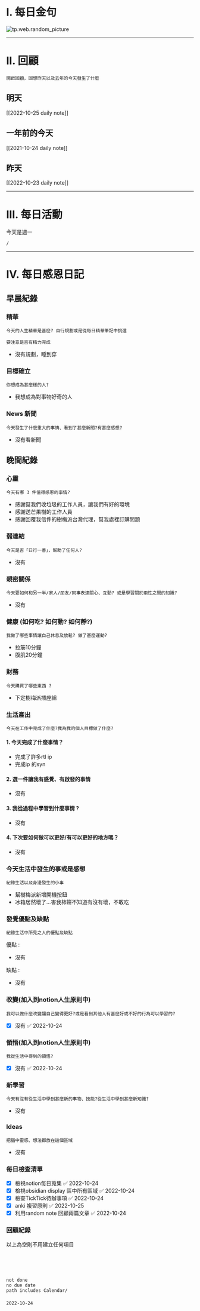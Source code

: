 # I. 每日金句
![tp.web.random_picture](https://images.unsplash.com/photo-1665418277591-0db44d63f468?crop=entropy&cs=tinysrgb&fit=crop&fm=jpg&h=1080&ixid=MnwxfDB8MXxyYW5kb218MHx8fHx8fHx8MTY2NjYyNjAxNw&ixlib=rb-1.2.1&q=80&w=1920) 

---

# II. 回顧
```note-brown
開啟回顧，回想昨天以及去年的今天發生了什麼
```

## 明天
[[2022-10-25 daily note]]

## 一年前的今天
[[2021-10-24 daily note]]

## 昨天
[[2022-10-23 daily note]] 


---
# III. 每日活動
今天是週一
```ActivityHistory
/

```

---
# IV. 每日感恩日記
## 早晨紀錄
### 精華
```note-brown
今天的人生精華是甚麼? 自行規劃或是從每日精華筆記中挑選
```
```note-red
要注意是否有精力完成
```
- 沒有規劃，睡到穿

### 目標確立
```note-brown
你想成為甚麼樣的人?
```
- 我想成為對事物好奇的人

### News 新聞
```note-brown
今天發生了什麼重大的事情、看到了甚麼新聞?有甚麼感想?
```
- 沒有看新聞

## 晚間紀錄
### 心靈
```note-brown
今天有哪 3 件值得感恩的事情?
```
- 感謝幫我們收垃圾的工作人員，讓我們有好的環境
- 感謝送芒果樹的工作人員
- 感謝回覆我信件的樹梅派台灣代理，幫我處裡訂購問題

### 弱連結
```note-brown
今天是否「日行一善」，幫助了任何人?
```
- 沒有

### 親密關係
```note-brown
今天要如何和另一半/家人/朋友/同事表達關心、互動? 或是學習關於兩性之間的知識?
```
- 沒有

### 健康 (如何吃? 如何動? 如何靜?)
```note-brown
我做了哪些事情讓自己休息及放鬆? 做了甚麼運動?
```
- 拉筋10分鐘
- 腹肌20分鐘

### 財務
```note-brown
今天購買了哪些東西 ?
```
- 下定樹梅派插座組

### 生活產出
```note-brown
今天在工作中完成了什麼?我為我的個人目標做了什麼?
```
#### 1. 今天完成了什麼事情？ 
- 完成了許多rtl ip 
- 完成ip 的syn 

#### 2. 選一件讓我有感覺、有啟發的事情 
- 沒有

#### 3. 我從過程中學習到什麼事情 ? 
- 沒有

#### 4. 下次要如何做可以更好/有可以更好的地方嗎？
- 沒有

### 今天生活中發生的事或是感想
```note-brown
紀錄生活以及身邊發生的小事
```
- 幫樹梅派新增開機按鈕
- 冰箱居然壞了...害我柿餅不知道有沒有壞，不敢吃

### 發覺優點及缺點
```note-brown
紀錄生活中所見之人的優點及缺點
```
優點 : 
- 沒有

缺點 : 
- 沒有

### 改變(加入到notion人生原則中)
```note-brown
我可以做什麼改變讓自己變得更好?或是看到其他人有甚麼好或不好的行為可以學習的?
```
- [x] 沒有 ✅ 2022-10-24

### 領悟(加入到notion人生原則中)
```note-brown
我從生活中得到的領悟?
```
- [x] 沒有 ✅ 2022-10-24

### 新學習
```note-brown
今天有沒有從生活中學到甚麼新的事物、技能?從生活中學到甚麼新知識?
```
- 沒有

### Ideas
```note-brown
把腦中靈感、想法都放在這個區域
```
- 沒有

### 每日檢查清單
- [x] 檢視notion每日蒐集 ✅ 2022-10-24
- [x] 檢視obsidian display 區中所有區域 ✅ 2022-10-24
- [x] 檢查TickTick待辦事項 ✅ 2022-10-24
- [x] anki 複習原則 ✅ 2022-10-25
- [x] 利用random note 回顧兩篇文章 ✅ 2022-10-24
 
### 回顧紀錄

以上為空則不用建立任何項目


###  
```
 
```

###  
#### 
```

```
#### 
```
not done
no due date
path includes Calendar/

```

#### 

```
2022-10-24
```


